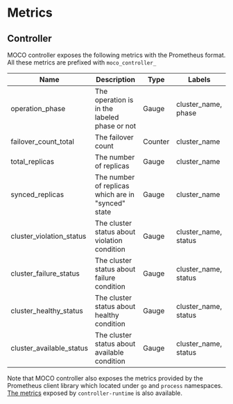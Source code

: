 Metrics
=======

## Controller

MOCO controller exposes the following metrics with the Prometheus format.  All these metrics are prefixed with `moco_controller_`

| Name                     | Description                                        | Type    | Labels               |
| ------------------------ | -------------------------------------------------- | ------- | -------------------- |
| operation_phase          | The operation is in the labeled phase or not       | Gauge   | cluster_name, phase  |
| failover_count_total     | The failover count                                 | Counter | cluster_name         |
| total_replicas           | The number of replicas                             | Gauge   | cluster_name         |
| synced_replicas          | The number of replicas which are in "synced" state | Gauge   | cluster_name         |
| cluster_violation_status | The cluster status about violation condition       | Gauge   | cluster_name, status |
| cluster_failure_status   | The cluster status about failure condition         | Gauge   | cluster_name, status |
| cluster_healthy_status   | The cluster status about healthy condition         | Gauge   | cluster_name, status |
| cluster_available_status | The cluster status about available condition       | Gauge   | cluster_name, status |

Note that MOCO controller also exposes the metrics provided by the Prometheus client library which located under `go` and `process` namespaces. [The metrics](https://pkg.go.dev/sigs.k8s.io/controller-runtime/pkg/internal/controller/metrics) exposed by `controller-runtime` is also available.
